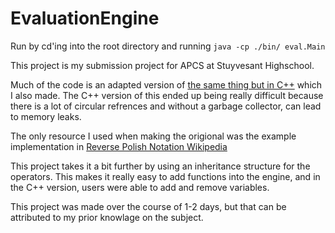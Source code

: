 # EvaluationEngine

Run by cd'ing into the root directory and running `java -cp ./bin/ eval.Main`

This project is my submission project for APCS at Stuyvesant Highschool.

Much of the code is an adapted version of [the same thing but in C++](https://gist.github.com/Sam-Belliveau/3c90f0f05368f0e5dbb0c9a0b37e1025) which I also made. The C++ version of this ended up being really difficult
because there is a lot of circular refrences and without a garbage collector, can lead to memory leaks.

The only resource I used when making the origional was the example implementation in [Reverse Polish Notation Wikipedia](https://en.wikipedia.org/wiki/Reverse_Polish_notation#Postfix_evaluation_algorithm)

This project takes it a bit further by using an inheritance structure for the operators. This makes it really easy to add functions into the engine, and in the C++ version, users were able to add and remove variables.

This project was made over the course of 1-2 days, but that can be attributed to my prior knowlage on the subject.
